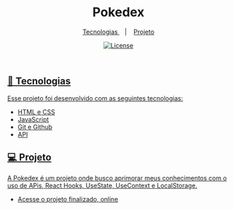 <h1 align="center"> Pokedex </h1>


<p align="center">
  <a href="#-tecnologias"> Tecnologias </a>&nbsp;&nbsp;&nbsp;|&nbsp;&nbsp;&nbsp;
  <a href="#-projeto">Projeto
</p>

<p align="center">
  <img alt="License" src="https://articles.pokebattler.com/wp-content/uploads/2018/08/pokedex-kanto-1.jpg">
</p>

<br>

## 🚀 Tecnologias

Esse projeto foi desenvolvido com as seguintes tecnologias:

- HTML e CSS
- JavaScript
- Git e Github
- API

## 💻 Projeto

A Pokedex é um projeto onde busco aprimorar meus conhecimentos com o uso de APis, React Hooks, UseState, UseContext e LocalStorage.

- [Acesse o projeto finalizado, online](https://github.com/Charlles-Arruda/Pokemon)
